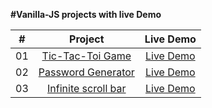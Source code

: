 **#Vanilla-JS projects with live Demo**

<table>
<thead>
<tr>
<th align="center">#</th>
<th align="center">Project</th>
<th align="center">Live Demo</th>
</tr>
</thead>
<tbody>
<tr>
<td align="center">01</td>
<td align="center"><a href="https://github.com/sainijitendrakumar/react.js/tree/main/Currency%20convertor">Tic-Tac-Toi Game</a></td>
<td align="center"><a href="https://vanilla-js-projects-ivory.vercel.app/" rel="nofollow">Live Demo</a></td>
</tr>
<tr>
<td align="center">02</td>
<td align="center"><a href="https://github.com/sainijitendrakumar/Vanilla-JS-Projects/tree/main/password_genrator">Password Generator </a></td>
<td align="center"><a href="https://vanilla-js-projects-w22d.vercel.app/" rel="nofollow">Live Demo</a></td>
</tr>
<tr>
<td align="center">03</td>
<td align="center"><a href="https://github.com/sainijitendrakumar/Vanilla-JS-Projects/tree/main/scroll_bar">Infinite scroll bar </a></td>
<td align="center"><a href="https://vanilla-js-projects-6llw.vercel.app/" rel="nofollow">Live Demo</a></td>
</tr>

</tbody>
</table>
